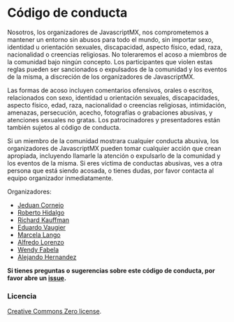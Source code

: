 # Código de conducta

Nosotros, los organizadores de JavascriptMX, nos comprometemos a mantener un entorno sin abusos para todo el mundo, sin importar sexo, identidad u orientación sexuales, discapacidad, aspecto físico, edad, raza, nacionalidad o creencias religiosas. No toleraremos el acoso a miembros de la comunidad bajo ningún concepto. Los participantes que violen estas reglas pueden ser sancionados o expulsados de la comunidad y los eventos de la misma, a discreción de los organizadores de JavascriptMX.

Las formas de acoso incluyen comentarios ofensivos, orales o escritos, relacionados con sexo, identidad u orientación sexuales, discapacidades, aspecto físico, edad, raza, nacionalidad o creencias religiosas, intimidación, amenazas, persecución, acecho, fotografías o grabaciones abusivas, y atenciones sexuales no gratas. Los patrocinadores y presentadores están también sujetos al código de conducta.

Si un miembro de la comunidad mostrara cualquier conducta abusiva, los organizadores de JavascriptMX pueden tomar cualquier acción que crean apropiada, incluyendo llamarle la atención o expulsarlo de la comunidad y los eventos de la misma. Si eres víctima de conductas abusivas, ves a otra persona que está siendo acosada, o tienes dudas, por favor contacta al equipo organizador inmediatamente.

Organizadores:

- [Jeduan Cornejo](https://twitter.com/jeduan)
- [Roberto Hidalgo](https://twitter.com/unrob)
- [Richard Kauffman](https://twitter.com/sparragus)
- [Eduardo Vaugier](https://twitter.com/cool_acid)
- [Marcela Lango](https://twitter.com/marulango)
- [Alfredo Lorenzo](https://twitter.com/babasbot)
- [Wendy Fabela](https://twitter.com/ritalin_p)
- [Alejando Hernandez](https://twitter.com/pollito_sabroson)

**Si tienes preguntas o sugerencias sobre este código de conducta,
por favor abre un [issue](https://github.com/javascriptmx/codigo-de-conducta/issues).**

### Licencia

[Creative Commons Zero license](/LICENSE).

